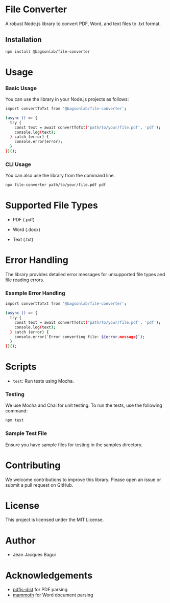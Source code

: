 # File Converter

A robust Node.js library to convert PDF, Word, and text files to .txt format.

## Installation

```bash
npm install @bagsonlab/file-converter
```

# Usage

### Basic Usage

You can use the library in your Node.js projects as follows:

```bash
import convertToTxt from '@bagsonlab/file-converter';

(async () => {
  try {
    const text = await convertToTxt('path/to/your/file.pdf', 'pdf');
    console.log(text);
  } catch (error) {
    console.error(error);
  }
})();
```

### CLI Usage

You can also use the library from the command line.

```bash
npx file-converter path/to/your/file.pdf pdf
```

# Supported File Types

* PDF (.pdf)

* Word (.docx)

* Text (.txt)

# Error Handling

The library provides detailed error messages for unsupported file types and file reading errors.

### Example Error Handling

```bash
import convertToTxt from '@bagsonlab/file-converter';

(async () => {
  try {
    const text = await convertToTxt('path/to/your/file.pdf', 'pdf');
    console.log(text);
  } catch (error) {
    console.error(`Error converting file: ${error.message}`);
  }
})();

```

# Scripts

* `test`: Run tests using Mocha.

### Testing

We use Mocha and Chai for unit testing. To run the tests, use the following command:

```bash
npm test
```

### Sample Test File

Ensure you have sample files for testing in the samples directory.

# Contributing

We welcome contributions to improve this library. Please open an issue or submit a pull request on GitHub.

# License

This project is licensed under the MIT License.

# Author

* Jean Jacques Bagui


# Acknowledgements

- [pdfjs-dist](https://github.com/mozilla/pdfjs-dist) for PDF parsing
- [mammoth](https://github.com/mwilliamson/mammoth.js) for Word document parsing
